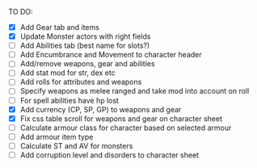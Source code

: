 TO DO:

- [x] Add Gear tab and items
- [x] Update Monster actors with right fields
- [ ] Add Abilities tab (best name for slots?)
- [ ] Add Encumbrance and Movement to character header
- [ ] Add/remove weapons, gear and abilities
- [ ] Add stat mod for str, dex etc
- [ ] Add rolls for attributes and weapons
- [ ] Specify weapons as melee ranged and take mod into account on roll
- [ ] For spell abilities have hp lost
- [x] Add currency (CP, SP, GP) to weapons and gear
- [x] Fix css table scroll for weapons and gear on character sheet
- [ ] Calculate armour class for character based on selected armour
- [ ] Add armour item type
- [ ] Calculate ST and AV for monsters
- [ ] Add corruption level and disorders to character sheet
